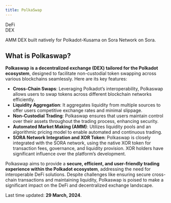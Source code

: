 ```yaml
---
title: PolkaSwap
---
```

DeFi  
 DEX  

 AMM DEX built natively for Polkadot-Kusama on Sora Network on Sora.

What is Polkaswap?
------------------

**Polkaswap** **is a decentralized exchange (DEX) tailored for the Polkadot ecosystem**, designed to facilitate non-custodial token swapping across various blockchains seamlessly. Here are its key features:

- **Cross-Chain Swaps**: Leveraging Polkadot’s interoperability, Polkaswap allows users to swap tokens across different blockchain networks efficiently.
- **Liquidity Aggregation**: It aggregates liquidity from multiple sources to offer users competitive exchange rates and minimal slippage.
- **Non-Custodial Trading**: Polkaswap ensures that users maintain control over their assets throughout the trading process, enhancing security.
- **Automated Market Making (AMM)**: Utilizes liquidity pools and an algorithmic pricing model to enable automated and continuous trading.
- **SORA Network Integration and XOR Token**: Polkaswap is closely integrated with the SORA network, using the native XOR token for transaction fees, governance, and liquidity provision. XOR holders have significant influence over the platform’s development.

Polkaswap aims to provide a **secure, efficient, and user-friendly trading experience within the Polkadot ecosystem**, addressing the need for interoperable DeFi solutions. Despite challenges like ensuring secure cross-chain transactions and maintaining liquidity, Polkaswap is poised to make a significant impact on the DeFi and decentralized exchange landscape.

 Last time updated: **29 March, 2024**.
